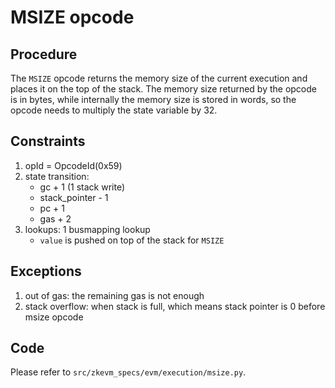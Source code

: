 # MSIZE opcode

## Procedure

The `MSIZE` opcode returns the memory size of the current execution and places it on the top of the stack. The memory size returned by the opcode is in bytes, while internally the memory size is stored in words, so the opcode needs to multiply the state variable by 32.

## Constraints

1. opId = OpcodeId(0x59)
2. state transition:
   - gc + 1 (1 stack write)
   - stack_pointer - 1
   - pc + 1
   - gas + 2
3. lookups: 1 busmapping lookup
   - `value`  is pushed on top of the stack for `MSIZE`

## Exceptions

1. out of gas: the remaining gas is not enough
2. stack overflow: when stack is full, which means stack pointer is 0 before msize opcode

## Code

Please refer to `src/zkevm_specs/evm/execution/msize.py`.
